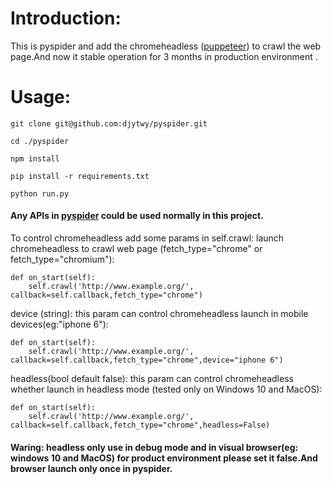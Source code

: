# Introduction:
 This is pyspider and add the chromeheadless ([puppeteer](https://github.com/GoogleChrome/puppeteer)) to crawl the web page.And now it stable operation for 3 months in production environment .
# Usage:
```
git clone git@github.com:djytwy/pyspider.git

cd ./pyspider

npm install

pip install -r requirements.txt

python run.py
```
#### Any APIs in [pyspider](https://github.com/binux/pyspider) could be used normally in this project.

To control chromeheadless add some params in self.crawl:
launch chromeheadless to crawl web page (fetch_type="chrome" or fetch_type="chromium"):
```
def on_start(self):
    self.crawl('http://www.example.org/', callback=self.callback,fetch_type="chrome")
```

device (string): this param can control chromeheadless launch in mobile devices(eg:"iphone 6"):
```
def on_start(self):
    self.crawl('http://www.example.org/', callback=self.callback,fetch_type="chrome",device="iphone 6")
```
headless(bool default false): this param can control chromeheadless whether launch in headless mode (tested only on Windows 10 and MacOS):
```
def on_start(self):
    self.crawl('http://www.example.org/', callback=self.callback,fetch_type="chrome",headless=False)
```
#### Waring: headless only use in debug mode and in visual browser(eg: windows 10 and MacOS) for product environment please set it false.And browser launch only once in pyspider. 

